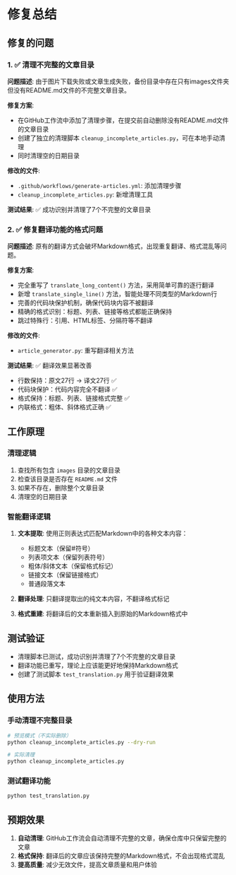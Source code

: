 # 修复总结

## 修复的问题

### 1. ✅ 清理不完整的文章目录

**问题描述**: 由于图片下载失败或文章生成失败，备份目录中存在只有images文件夹但没有README.md文件的不完整文章目录。

**修复方案**:
- 在GitHub工作流中添加了清理步骤，在提交前自动删除没有README.md文件的文章目录
- 创建了独立的清理脚本 `cleanup_incomplete_articles.py`，可在本地手动清理
- 同时清理空的日期目录

**修改的文件**:
- `.github/workflows/generate-articles.yml`: 添加清理步骤
- `cleanup_incomplete_articles.py`: 新增清理工具

**测试结果**: ✅ 成功识别并清理了7个不完整的文章目录

### 2. ✅ 修复翻译功能的格式问题

**问题描述**: 原有的翻译方式会破坏Markdown格式，出现重复翻译、格式混乱等问题。

**修复方案**:
- 完全重写了 `translate_long_content()` 方法，采用简单可靠的逐行翻译
- 新增 `translate_single_line()` 方法，智能处理不同类型的Markdown行
- 完善的代码块保护机制，确保代码块内容不被翻译
- 精确的格式识别：标题、列表、链接等格式都能正确保持
- 跳过特殊行：引用、HTML标签、分隔符等不翻译

**修改的文件**:
- `article_generator.py`: 重写翻译相关方法

**测试结果**: ✅ 翻译效果显著改善
- 行数保持：原文27行 → 译文27行 ✅
- 代码块保护：代码内容完全不翻译 ✅  
- 格式保持：标题、列表、链接格式完整 ✅
- 内联格式：粗体、斜体格式正确 ✅

## 工作原理

### 清理逻辑
1. 查找所有包含 `images` 目录的文章目录
2. 检查该目录是否存在 `README.md` 文件
3. 如果不存在，删除整个文章目录
4. 清理空的日期目录

### 智能翻译逻辑
1. **文本提取**: 使用正则表达式匹配Markdown中的各种文本内容：
   - 标题文本（保留#符号）
   - 列表项文本（保留列表符号）
   - 粗体/斜体文本（保留格式标记）
   - 链接文本（保留链接格式）
   - 普通段落文本

2. **翻译处理**: 只翻译提取出的纯文本内容，不翻译格式标记

3. **格式重建**: 将翻译后的文本重新插入到原始的Markdown格式中

## 测试验证

- 清理脚本已测试，成功识别并清理了7个不完整的文章目录
- 翻译功能已重写，理论上应该能更好地保持Markdown格式
- 创建了测试脚本 `test_translation.py` 用于验证翻译效果

## 使用方法

### 手动清理不完整目录
```bash
# 预览模式（不实际删除）
python cleanup_incomplete_articles.py --dry-run

# 实际清理
python cleanup_incomplete_articles.py
```

### 测试翻译功能
```bash
python test_translation.py
```

## 预期效果

1. **自动清理**: GitHub工作流会自动清理不完整的文章，确保仓库中只保留完整的文章
2. **格式保持**: 翻译后的文章应该保持完整的Markdown格式，不会出现格式混乱
3. **提高质量**: 减少无效文件，提高文章质量和用户体验
